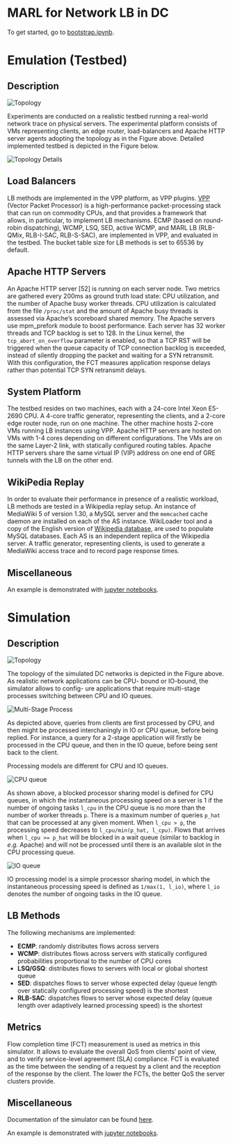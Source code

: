 # MARL for Network LB in DC

To get started, go to [bootstrap.ipynb](notebooks/demo/bootstrap.ipynb).

# Emulation (Testbed)

## Description

![Topology](emulation/figures/topo-testbed.png)

Experiments are conducted on a realistic testbed running a real-world network trace on physical servers.
The experimental platform consists of VMs representing clients, an edge router, load-balancers and Apache HTTP server agents adopting the topology as in the Figure above. Detailed implemented testbed is depicted in the Figure below.

![Topology Details](emulation/figures/testbed-topo-vlan.png)

## Load Balancers

LB methods are implemented in the VPP platform, as VPP plugins. [VPP](https://wiki.fd.io/view/VPP) (Vector Packet Processor) is a high-performance packet-processing stack that can run on commodity CPUs, and that provides a framework that allows, in particular, to implement LB mechanisms. ECMP (based on round-robin dispatching), WCMP, LSQ, SED, active WCMP, and MARL LB (RLB-QMix, RLB-I-SAC, RLB-S-SAC), are implemented in VPP, and evaluated in the testbed. The bucket table size for LB methods is set to 65536 by default.

## Apache HTTP Servers

An Apache HTTP server [52] is running on each server node. Two metrics are gathered every 200ms as ground truth load state: CPU utilization, and the number of Apache busy worker threads. CPU utilization is calculated from the file `/proc/stat` and the amount of Apache busy threads is assessed via Apache’s scoreboard shared memory. The Apache servers use mpm_prefork module to boost performance. Each server has 32 worker threads and TCP backlog is set to 128. In the Linux kernel, the `tcp_abort_on_overflow` parameter is enabled, so that a TCP RST will be triggered when the queue capacity of TCP connection backlog is exceeded, instead of silently dropping the packet and waiting for a SYN retransmit. With this configuration, the FCT measures application response delays rather than potential TCP SYN retransmit delays.

## System Platform

The testbed resides on two machines, each with a 24-core Intel Xeon E5-2690 CPU. A 4-core traffic generator, representing the clients, and a 2-core edge router node, run on one machine. The other machine hosts 2-core VMs running LB instances using VPP. Apache HTTP servers are hosted on VMs with 1-4 cores depending on different configurations. The VMs are on the same Layer-2 link, with statically configured routing tables. Apache HTTP servers share the same virtual IP (VIP) address on one end of GRE tunnels with the LB on the other end.

## WikiPedia Replay

In order to evaluate their performance in presence of a realistic workload, LB methods are tested in a Wikipedia replay setup. An instance of MediaWiki 5 of version 1.30, a MySQL server and the `memcached` cache daemon are installed on each of the AS instance. WikiLoader tool and a copy of the English version of [Wikipedia database](https://www.academia.edu/download/30608665/2009.comnet-wiki.pdf), are used to populate MySQL databases. Each AS is an independent replica of the Wikipedia server. A traffic generator, representing clients, is used to generate a MediaWiki access trace and to record page response times.

## Miscellaneous

An example is demonstrated with [jupyter notebooks](notebooks/emulation).

# Simulation

## Description

![Topology](simulation/figures/topo.png)

The topology of the simulated DC networks is depicted in the Figure above.
As realistic network applications can be CPU- bound or IO-bound, the simulator allows to config- ure applications that require multi-stage processes switching between CPU and IO queues.

![Multi-Stage Process](simulation/figures/flow-process-stage.png)

As depicted above, queries from clients are first processed by CPU, and then might be processed interchaningly in IO or CPU queue, before being replied. For instance, a query for a 2-stage application will firstly be processed in the CPU queue, and then in the IO queue, before being sent back to the client.

Processing models are different for CPU and IO queues.

![CPU queue](simulation/figures/cpu-model.png)

As shown above, a blocked processor sharing model is defined for CPU queues, in which the instantaneous processing speed on a server is 1 if the number of ongoing tasks `l_cpu` in the CPU queue is no more than the number of worker threads `p`. There is a maximum number of queries `p_hat` that can be processed at any given moment. When `l_cpu > p`, the processing speed decreases to `l_cpu/min(p_hat, l_cpu)`. Flows that arrives when `l_cpu >= p_hat` will be blocked in a wait queue (similar to backlog in _e.g._ Apache) and will not be processed until there is an available slot in the CPU processing queue.

![IO queue](simulation/figures/io-model.png)

IO processing model is a simple processor sharing model, in which the instantaneous processing speed is defined as `1/max(1, l_io)`, where `l_io` denotes the number of ongoing tasks in the IO queue.

## LB Methods

The following mechanisms are implemented:

- **ECMP**: randomly distributes flows across servers
- **WCMP**: distributes flows across servers with statically configured probabilities proportional to the number of CPU cores
- **LSQ/GSQ**: distributes flows to servers with local or global shortest queue
- **SED**: dispatches flows to server whose expected delay (queue length over statically configured processing speed) is the shortest
- **RLB-SAC**: dispatches flows to server whose expected delay (queue length over adaptively learned processing speed) is the shortest

## Metrics

Flow completion time (FCT) measurement is used as metrics in this simulator. It allows to evaluate the overall QoS from clients’ point of view, and to verify service-level agreement (SLA) compliance. FCT is evaluated as the time between the sending of a request by a client and the reception of the response by the client. The lower the FCTs, the better QoS the server clusters provide. 

## Miscellaneous

Documentation of the simulator can be found [here](simulation/README.md).

An example is demonstrated with [jupyter notebooks](notebooks/simulation).